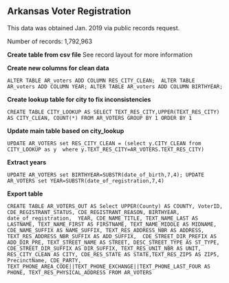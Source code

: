 ## Arkansas Voter Registration

This data was obtained Jan. 2019 via public records request.

Number of records: 1,792,963

**Create table from csv file**
See record layout for more information

**Create new columns for clean data**

`ALTER TABLE AR_voters ADD COLUMN RES_CITY_CLEAN; 
ALTER TABLE AR_voters ADD COLUMN YEAR;
ALTER TABLE AR_voters ADD COLUMN BIRTHYEAR;`

**Create lookup table for city to fix inconsistencies**

`CREATE TABLE CITY_LOOKUP AS
SELECT TEXT_RES_CITY,UPPER(TEXT_RES_CITY) AS CITY_CLEAN, COUNT(*)
FROM AR_VOTERS
GROUP BY 1
ORDER BY 1`

**Update main table based on city_lookup**

`UPDATE AR_VOTERS set RES_CITY_CLEAN = (select y.CITY_CLEAN from CITY_LOOKUP as y 
where y.TEXT_RES_CITY=AR_VOTERS.TEXT_RES_CITY)`

**Extract years**

`UPDATE AR_VOTERS set BIRTHYEAR=SUBSTR(date_of_birth,7,4);
UPDATE AR_VOTERS set YEAR=SUBSTR(date_of_registration,7,4)`

**Export table**

`CREATE TABLE AR_VOTERS_OUT AS
Select UPPER(County) AS COUNTY, VoterID, CDE_REGISTRANT_STATUS, CDE_REGISTRANT_REASON, BIRTHYEAR, date_of_registration, 
YEAR, CDE_NAME_TITLE, TEXT_NAME_LAST AS LASTNAME, TEXT_NAME_FIRST AS FIRSTNAME, TEXT_NAME_MIDDLE AS MIDNAME,
CDE_NAME_SUFFIX AS NAME_SUFFIX, TEXT_RES_ADDRESS_NBR AS ADDRESS, TEXT_RES_ADDRESS_NBR_SUFFIX AS ADD_SUFFIX, 
CDE_STREET_DIR_PREFIX AS ADD_DIR_PRE, TEXT_STREET_NAME AS STREET, DESC_STREET_TYPE AS ST_TYPE, 
CDE_STREET_DIR_SUFFIX AS DIR_SUFFIX, TEXT_RES_UNIT_NBR AS UNIT, RES_CITY_CLEAN AS CITY, CDE_RES_STATE AS STATE,TEXT_RES_ZIP5 AS ZIP5, PrecinctName, CDE_PARTY, TEXT_PHONE_AREA_CODE||TEXT_PHONE_EXCHANGE||TEXT_PHONE_LAST_FOUR AS PHONE, TEXT_RES_PHYSICAL_ADDRESS
FROM AR_VOTERS`
